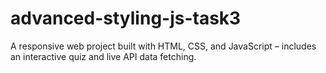 # advanced-styling-js-task3
A responsive web project built with HTML, CSS, and JavaScript – includes an interactive quiz  and live API data fetching.
